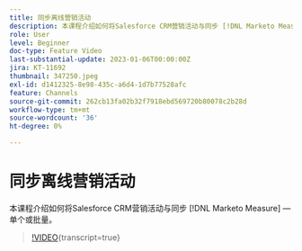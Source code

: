 ```yaml
---
title: 同步离线营销活动
description: 本课程介绍如何将Salesforce CRM营销活动与同步 [!DNL Marketo Measure]  — 单个或批量。
role: User
level: Beginner
doc-type: Feature Video
last-substantial-update: 2023-01-06T00:00:00Z
jira: KT-11692
thumbnail: 347250.jpeg
exl-id: d1412325-8e98-435c-a6d4-1d7b77528afc
feature: Channels
source-git-commit: 262cb13fa02b32f7918ebd569720b80078c2b28d
workflow-type: tm+mt
source-wordcount: '36'
ht-degree: 0%

---
```


# 同步离线营销活动

本课程介绍如何将Salesforce CRM营销活动与同步 [!DNL Marketo Measure]  — 单个或批量。

>[!VIDEO](https://video.tv.adobe.com/v/347250/?learn=on){transcript=true}
